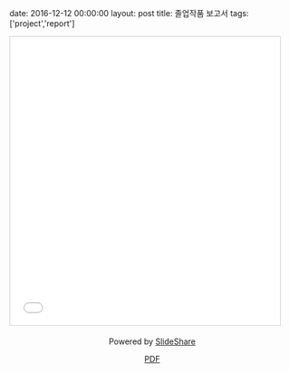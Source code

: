 date: 2016-12-12 00:00:00
layout: post
title: 졸업작품 보고서
tags: ['project','report']

<a class="gitribbon" href="//github.com/lastone9182/flask"></a>

<iframe src="//www.slideshare.net/slideshow/embed_code/key/Kg9jAdWGoA46gy" width="477" height="510" frameborder="0" marginwidth="0" marginheight="0" scrolling="no" style="border:1px solid #CCC; border-width:1px; margin-bottom:5px; max-width: 100%;" allowfullscreen> </iframe>


<div style="margin-bottom:5px; text-align:center;"><p>Powered by <a href="//www.slideshare.net/Jongwon_/graduation-report-70048091" title="Graduation Report" target="_blank">SlideShare</a></p>

<p>
<a href="/file/Network_Programming_Report.pdf" download>PDF</a>
</p>

</div>
